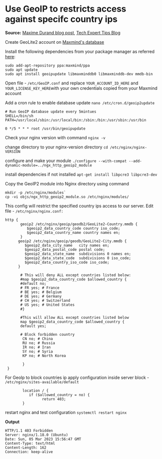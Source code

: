 
# Use GeoIP to restricts access against specifc country ips
**Source:** [Maxime Durand blog post](https://medium.com/@maxime.durand.54/add-the-geoip2-module-to-nginx-f0b56e015763), [Tech Expert Tips Blog](https://techexpert.tips/nginx/nginx-blocking-access-from-country/)

Create GeoLite2 account on [Maxmind's database](https://dev.maxmind.com/geoip/geolite2-free-geolocation-data)

Install the following dependencies from your package manager as referred [here]( https://github.com/treebright/kenneth#gravitons-geoip-setup):
```
sudo add-apt-repository ppa:maxmind/ppa
sudo apt update
sudo apt install geoipupdate libmaxminddb0 libmaxminddb-dev mmdb-bin
```
Open file - `/etc/GeoIP.conf` and replace `YOUR_ACCOUNT_ID_HERE` and `YOUR_LICENSE_KEY_HERE`with your own credentials copied from your Maxmind account

Add a cron rule to enable database update `nano /etc/cron.d/geoip2update`
```
# Run GeoIP database update every 5mintues
SHELL=/bin/sh
PATH=/usr/local/sbin:/usr/local/bin:/sbin:/bin:/usr/sbin:/usr/bin

0 */5 * * * root /usr/bin/geoipupdate
```
Check your nginx version with command  `nginx -v`

change directory to your nginx-version directory `cd /etc/nginx/nginx-VERSION`

configure and make your module `./configure --with-compat --add-dynamic-module=../ngx_http_geoip2_module`

install dependencies if not installed `apt-get install libpcre3 libpcre3-dev`

Copy the GeoIP2 module into Nginx directory  using command 
```
mkdir -p /etc/nginx/modules` 
cp -vi objs/ngx_http_geoip2_module.so /etc/nginx/modules/
```

This config will restrict the specified country ips access to our server. Edit file -  `/etc/nginx/nginx.conf:`

```
http {
       geoip2 /etc/nginx/geoip/geodb2/GeoLite2-Country.mmdb {
          $geoip2_data_country_code country iso_code;
          $geoip2_data_country_name country names en;
       }
      geoip2 /etc/nginx/geoip/geodb/GeoLite2-City.mmdb {
         $geoip2_data_city_name   city names en;
         $geoip2_data_postal_code postal code;
         $geoip2_data_state_name  subdivisions 0 names en;
         $geoip2_data_state_code  subdivisions 0 iso_code;
         $geoip2_data_country_iso_code iso_code;
      }

       # This will deny ALL except countries listed below:
       #map $geoip2_data_country_code $allowed_country {
       #default no;
       # FR yes; # France
       # BE yes; # Belgium
       # DE yes; # Germany
       # CH yes; # Switzerland
       # US yes; # United States
       #}

       #This will allow ALL except countries listed below
       map $geoip2_data_country_code $allowed_country {
       default yes;

       # Block forbidden country
        CN no; # China
        RU no; # Russia
        IR no; # Iran
        SY no; # Syria
        KP no; # North Korea

        }
 }
 ```
For GeoIp to block countries ip apply configuration inside server block - `/etc/nginx/sites-available/default`
```
        location / {
           if ($allowed_country = no) {
                 return 403;
        }
```
restart nginx and test configuration `systemctl restart nginx`

**Output**
```
HTTP/1.1 403 Forbidden
Server: nginx/1.18.0 (Ubuntu)
Date: Sun, 05 Mar 2023 15:56:47 GMT
Content-Type: text/html
Content-Length: 162
Connection: keep-alive
```